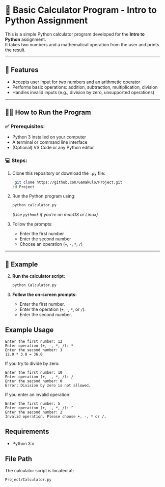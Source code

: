 # 🧮 Basic Calculator Program - Intro to Python Assignment

This is a simple Python calculator program developed for the **Intro to Python** assignment.  
It takes two numbers and a mathematical operation from the user and prints the result.

---

## 🚀 Features

- Accepts user input for two numbers and an arithmetic operator
- Performs basic operations: addition, subtraction, multiplication, division
- Handles invalid inputs (e.g., division by zero, unsupported operations)

---

## 🧑‍💻 How to Run the Program

### ✅ Prerequisites:
- Python 3 installed on your computer  
- A terminal or command line interface  
- (Optional) VS Code or any Python editor

### 💻 Steps:
1. Clone this repository or download the `.py` file:
    ```bash
     git clone https://github.com/Gamakulo/Project.git
   cd Project
    ```

2. Run the Python program using:
    ```bash
    python calculator.py
    ```
    *(Use `python3` if you're on macOS or Linux)*

3. Follow the prompts:
    - Enter the first number
    - Enter the second number
    - Choose an operation (`+`, `-`, `*`, `/`)

---

## 🧾 Example
2. **Run the calculator script:**
   ```bash
   python Calculator.py
   ```

3. **Follow the on-screen prompts:**
   - Enter the first number.
   - Enter the operation (`+`, `-`, `*`, or `/`).
   - Enter the second number.

## Example Usage

```plaintext
Enter the first number: 12
Enter operation (+, -, *, /): *
Enter the second number: 3
12.0 * 3.0 = 36.0
```

If you try to divide by zero:

```plaintext
Enter the first number: 10
Enter operation (+, -, *, /): /
Enter the second number: 0
Error: Division by zero is not allowed.
```

If you enter an invalid operation:

```plaintext
Enter the first number: 5
Enter operation (+, -, *, /): ^
Enter the second number: 2
Invalid operation. Please choose +, -, * or /.
```

## Requirements

- Python 3.x

## File Path

The calculator script is located at:

```
Project/Calculator.py
```

